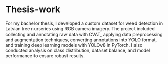 # Thesis-work
For my bachelor thesis, I developed a custom dataset for weed detection in Latvian tree nurseries using RGB camera imagery. The project included collecting and annotating raw data with CVAT, applying data preprocessing and augmentation techniques, converting annotations into YOLO format, and training deep learning models with YOLOv8 in PyTorch. I also conducted analysis on class distribution, dataset balance, and model performance to ensure robust results.
